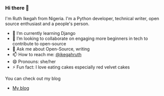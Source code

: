 ### Hi there 👋
I'm Ruth Ikegah from Nigeria. I'm a Python developer, technical writer, open source enthusiast and a people's person.


- 🌱 I’m currently learning Django 
- 👯 I’m looking to collaborate on engaging more beginners in tech to contribute to open-source
- 💬 Ask me about Open-Source, writing
- 📫 How to reach me: [@ikegahruth](https://twitter.com/IkegahRuth)
- 😄 Pronouns: she/her
- ⚡ Fun fact: I love eating cakes especially red velvet cakes

You can check out my blog 
- [My blog](https://cakebaby.dev/)

